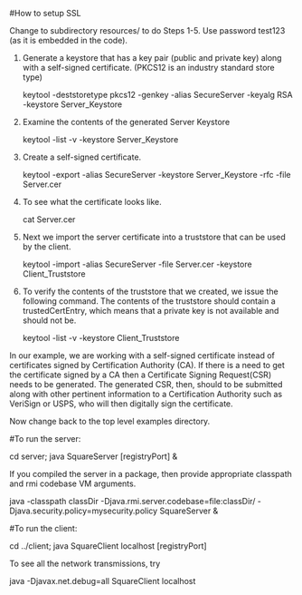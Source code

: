 
#How to setup SSL

Change to subdirectory resources/ to do Steps 1-5. Use password test123 (as it is embedded in the code).

1. 	Generate a keystore that has a key pair (public and private key) along with a
	self-signed certificate. (PKCS12 is an industry standard store type)

	keytool -deststoretype pkcs12 -genkey -alias SecureServer -keyalg RSA -keystore Server_Keystore

2. 	Examine the contents of the generated Server Keystore

	keytool -list -v  -keystore Server_Keystore

3.  Create a self-signed certificate.

	keytool -export -alias SecureServer -keystore Server_Keystore -rfc -file Server.cer

4. 	To see what the certificate looks like.

	cat Server.cer

5.  Next we import the server certificate into a truststore that can be used by
    the client.

	keytool -import -alias SecureServer -file Server.cer -keystore Client_Truststore

6.	To verify the contents of the truststore that we created, we issue
	the following command. The contents of the truststore should
	contain a trustedCertEntry, which means that a private key is
	not available and should not be.

	keytool -list -v  -keystore Client_Truststore

In our example, we are working with a self-signed certificate instead of
certificates signed by Certification Authority (CA). If there is a need to
get the certificate signed by a CA then a Certificate Signing Request(CSR)
needs to be generated. The generated CSR, then, should to be submitted
along with other pertinent information to a Certification Authority such
as VeriSign or USPS, who will then digitally sign the certificate.

Now change back to the top level examples directory.


#To run the server:

cd server; java SquareServer [registryPort] &

If you compiled the server in a package, then provide appropriate classpath
and rmi codebase VM arguments.

java -classpath classDir -Djava.rmi.server.codebase=file:classDir/ -Djava.security.policy=mysecurity.policy SquareServer & 


#To run the client:

cd ../client; java SquareClient  localhost <value> <numcalls> [registryPort]


To see all the network transmissions, try


java -Djavax.net.debug=all SquareClient localhost






